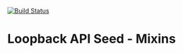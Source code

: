 [![Build Status](https://travis-ci.org/JonnyBGod/api-seed-mixins.svg?branch=master)](https://travis-ci.org/JonnyBGod/api-seed-mixins)

Loopback API Seed - Mixins
============================